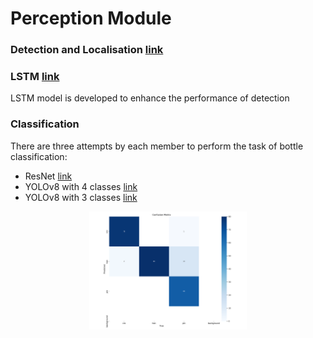 # Perception Module

### Detection and Localisation [link](detection/README.md)

### LSTM [link](lstm/README.md)
LSTM model is developed to enhance the performance of detection

### Classification
There are three attempts by each member to perform the task of bottle classification:
- ResNet [link](brand_classification)
- YOLOv8 with 4 classes [link](classification_2)
- YOLOv8 with 3 classes [link](https://github.com/minhquanvu0604/bottle-classification-YOLOv8)

<p align="center">
  <img width="50%" alt="Classifcation 3" src="../image/confusion_matrix_classification_3.png">
</p>
